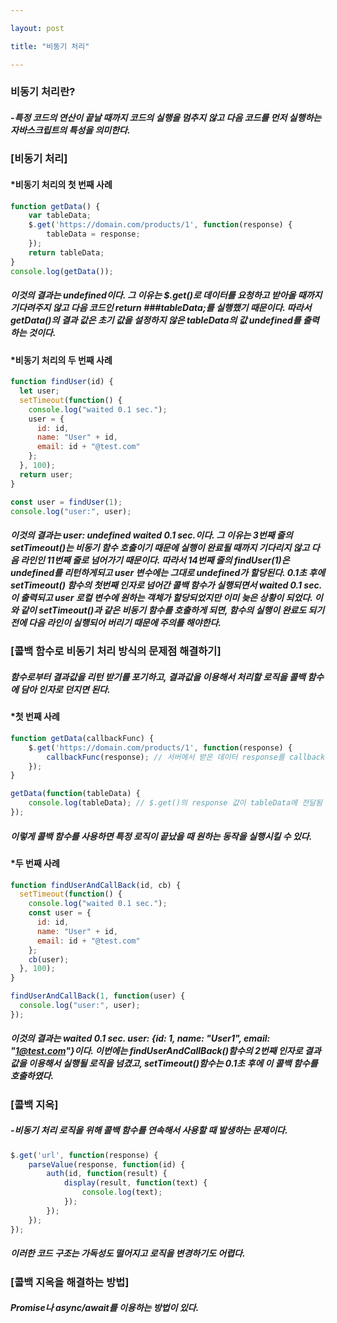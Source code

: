 ```yaml
---

layout: post

title: "비동기 처리"

---
```

### 비동기 처리란?
##### -특정 코드의 연산이 끝날 때까지 코드의 실행을 멈추지 않고 다음 코드를 먼저 실행하는 자바스크립트의 특성을 의미한다.

### [비동기 처리]
#### *비동기 처리의 첫 번째 사례
```javascript
function getData() {
	var tableData;
	$.get('https://domain.com/products/1', function(response) {
		tableData = response;
	});
	return tableData;
}
console.log(getData()); 
```
##### 이것의 결과는 undefined이다. 그 이유는 $.get()로 데이터를 요청하고 받아올 때까지 기다려주지 않고 다음 코드인 return ###tableData;를 실행했기 때문이다. 따라서 getData()의 결과 값은 초기 값을 설정하지 않은 tableData의 값 undefined를 출력하는 것이다. 

#### *비동기 처리의 두 번째 사례
```javascript
function findUser(id) {
  let user;
  setTimeout(function() {
    console.log("waited 0.1 sec.");
    user = {
      id: id,
      name: "User" + id,
      email: id + "@test.com"
    };
  }, 100);
  return user;
}

const user = findUser(1);
console.log("user:", user);
```
##### 이것의 결과는 user: undefined waited 0.1 sec.이다. 그 이유는 3번째 줄의 setTimeout()는 비동기 함수 호출이기 때문에 실행이 완료될 때까지 기다리지 않고 다음 라인인 11번째 줄로 넘어가기 때문이다. 따라서 14번째 줄의 findUser(1)은 undefined를 리턴하게되고 user 변수에는 그대로 undefined가 할당된다. 0.1초 후에 setTimeout() 함수의 첫번째 인자로 넘어간 콜백 함수가 실행되면서 waited 0.1 sec.이 출력되고 user 로컬 변수에 원하는 객체가 할당되었지만 이미 늦은 상황이 되었다. 이와 같이 setTimeout()과 같은 비동기 함수를 호출하게 되면, 함수의 실행이 완료도 되기 전에 다음 라인이 실행되어 버리기 때문에 주의를 해야한다.

### [콜백 함수로 비동기 처리 방식의 문제점 해결하기]
##### 함수로부터 결과값을 리턴 받기를 포기하고, 결과값을 이용해서 처리할 로직을 콜백 함수에 담아 인자로 던지면 된다.
#### *첫 번째 사례
```javascript
function getData(callbackFunc) {
	$.get('https://domain.com/products/1', function(response) {
		callbackFunc(response); // 서버에서 받은 데이터 response를 callbackFunc() 함수에 넘겨줌
	});
}

getData(function(tableData) {
	console.log(tableData); // $.get()의 response 값이 tableData에 전달됨
});
```
##### 이렇게 콜백 함수를 사용하면 특정 로직이 끝났을 때 원하는 동작을 실행시킬 수 있다.

#### *두 번째 사례
```javascript
function findUserAndCallBack(id, cb) {
  setTimeout(function() {
    console.log("waited 0.1 sec.");
    const user = {
      id: id,
      name: "User" + id,
      email: id + "@test.com"
    };
    cb(user);
  }, 100);
}

findUserAndCallBack(1, function(user) {
  console.log("user:", user);
});
```
##### 이것의 결과는 waited 0.1 sec. user: {id: 1, name: "User1", email: "1@test.com"}이다. 이번에는 findUserAndCallBack()함수의 2번째 인자로 결과값을 이용해서 실행될 로직을 넘겼고, setTimeout()함수는 0.1초 후에 이 콜백 함수를 호출하였다.

### [콜백 지옥]
##### -비동기 처리 로직을 위해 콜백 함수를 연속해서 사용할 때 발생하는 문제이다. 
```javascript
$.get('url', function(response) {
	parseValue(response, function(id) {
		auth(id, function(result) {
			display(result, function(text) {
				console.log(text);
			});
		});
	});
});
```
##### 이러한 코드 구조는 가독성도 떨어지고 로직을 변경하기도 어렵다.

### [콜백 지옥을 해결하는 방법]
##### Promise나 async/await를 이용하는 방법이 있다.